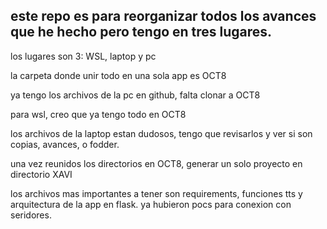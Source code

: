 ## este repo es para reorganizar todos los avances que he hecho pero tengo en tres lugares.

los lugares son 3: WSL, laptop y pc

la carpeta donde unir todo en una sola app es OCT8

ya tengo los archivos de la pc en github, falta clonar a OCT8

para wsl, creo que ya tengo todo en OCT8

los archivos de la laptop estan dudosos, tengo que revisarlos y ver si son copias, avances, o fodder. 

una vez reunidos los directorios en OCT8, generar un solo proyecto en directorio XAVI

los archivos mas importantes a tener son requirements, funciones tts y arquitectura de la app en flask. ya hubieron pocs para conexion con seridores.